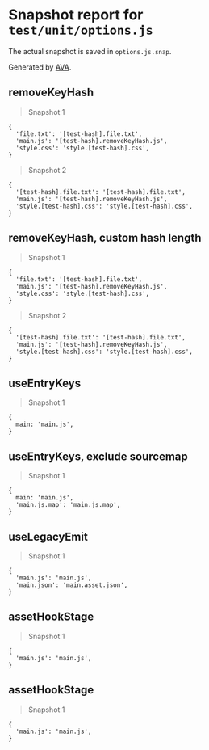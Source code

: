 # Snapshot report for `test/unit/options.js`

The actual snapshot is saved in `options.js.snap`.

Generated by [AVA](https://avajs.dev).

## removeKeyHash

> Snapshot 1

    {
      'file.txt': '[test-hash].file.txt',
      'main.js': '[test-hash].removeKeyHash.js',
      'style.css': 'style.[test-hash].css',
    }

> Snapshot 2

    {
      '[test-hash].file.txt': '[test-hash].file.txt',
      'main.js': '[test-hash].removeKeyHash.js',
      'style.[test-hash].css': 'style.[test-hash].css',
    }

## removeKeyHash, custom hash length

> Snapshot 1

    {
      'file.txt': '[test-hash].file.txt',
      'main.js': '[test-hash].removeKeyHash.js',
      'style.css': 'style.[test-hash].css',
    }

> Snapshot 2

    {
      '[test-hash].file.txt': '[test-hash].file.txt',
      'main.js': '[test-hash].removeKeyHash.js',
      'style.[test-hash].css': 'style.[test-hash].css',
    }

## useEntryKeys

> Snapshot 1

    {
      main: 'main.js',
    }

## useEntryKeys, exclude sourcemap

> Snapshot 1

    {
      main: 'main.js',
      'main.js.map': 'main.js.map',
    }

## useLegacyEmit

> Snapshot 1

    {
      'main.js': 'main.js',
      'main.json': 'main.asset.json',
    }

## assetHookStage

> Snapshot 1

    {
      'main.js': 'main.js',
    }

## assetHookStage

> Snapshot 1

    {
      'main.js': 'main.js',
    }
